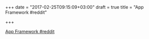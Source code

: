 +++
date = "2017-02-25T09:15:09+03:00"
draft = true
title = "App Framework  #reddit"

+++

<p><a href="https://t.co/uyhZB0Mpld">App Framework  #reddit</a></p>
